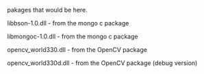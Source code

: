 pakages that would be here.

libbson-1.0.dll - from the mongo c package

libmongoc-1.0.dll - from the mongo c package

opencv_world330.dll - from the OpenCV package

opencv_world330d.dll - from the OpenCV package (debug version)
